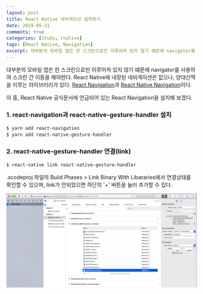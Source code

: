 ```yaml
---
layout: post
title: React Native 네비게이션 설치하기
date: 2019-05-31
comments: true
categories: [Study, rnative]
tags: [React Native, Navigation]
excerpt: 대부분의 모바일 앱은 한 스크린으로만 이루어져 있지 않기 떄문에 navigator를 사용하여 스크린 간 이동을 해야한다. React Navigation과 React Native Navigation이다.
---
```


대부분의 모바일 앱은 한 스크린으로만 이루어져 있지 않기 떄문에 navigator를 사용하여 스크린 간 이동을 해야한다. React Native에 내장된 네비게이션은 없으나, 양대산맥을 이루는 라이브러리가 있다. [React Navigation](https://reactnavigation.org/)과 [React Native Navigation](https://github.com/wix/react-native-navigation)이다.

이 중, React Native 공식문서에 언급되어 있는 React Navigation을 설치해 보겠다.

### 1. react-navigation과 react-native-gesture-handler 설치

```bash
$ yarn add react-navigation
$ yarn add react-native-gesture-handler
```

### 2. react-native-gesture-handler 연결(link)

```bash
$ react-native link react-native-gesture-handler
```

.xcodeproj 파일의 Build Phases > Link Binary With Libararies에서 연결상태를 확인할 수 있으며, link가 안되었으면 하단의 '+' 버튼을 눌러 추가할 수 있다.

![React Native link](/images/rn_link.png "React Native link")
